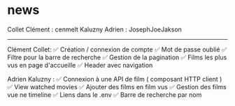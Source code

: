 # news
Collet Clément : cenmelt
Kaluzny Adrien : JosephJoeJakson 

--- 

Clément Collet: 
✅ Création / connexion de compte 
✅ Mot de passe oublié 
✅ Filtre pour la barre de recherche
✅ Gestion de la pagination
✅ Films les plus vus en page d'accueille 
✅ Header avec navigation

Adrien Kaluzny : 
✅ Connexion à une API de film ( composant HTTP client )
✅ View watched movies
✅ Ajouter des films en film vus
✅ Gestion des films vue ne timeline
✅ Liens dans le .env
✅ Barre de recherche par nom
